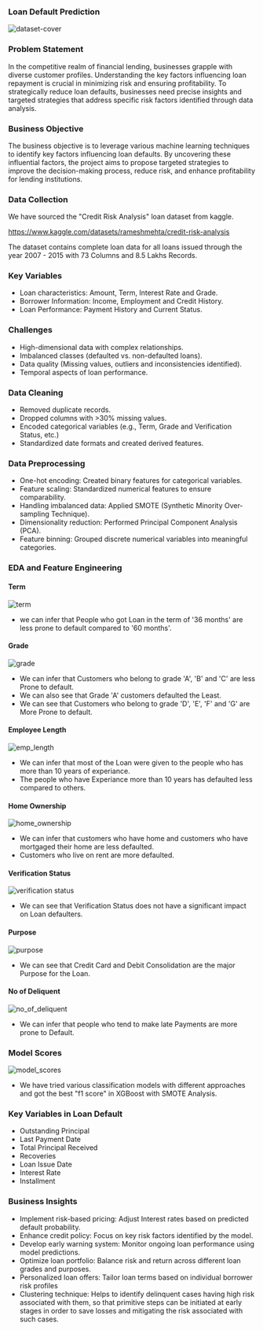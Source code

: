 ### Loan Default Prediction

![dataset-cover](https://github.com/user-attachments/assets/65f9ac80-3342-4be0-9af1-5ced99333c15)

### Problem Statement

In the competitive realm of financial lending, businesses grapple with diverse customer profiles. Understanding the key factors influencing loan repayment is crucial in minimizing risk and ensuring profitability. To strategically reduce loan defaults, businesses need precise insights and targeted strategies that address specific risk factors identified through data analysis.

### Business Objective

The business objective is to leverage various machine learning techniques to identify key factors influencing loan defaults. By uncovering these influential factors, the project aims to propose targeted strategies to improve the decision-making process, reduce risk, and enhance profitability for lending institutions.

### Data Collection

We have sourced the "Credit Risk Analysis" loan dataset from kaggle.

https://www.kaggle.com/datasets/rameshmehta/credit-risk-analysis

The dataset contains complete loan data for all loans issued through the year 2007 - 2015 with 73 Columns and 8.5 Lakhs Records.

### Key Variables

- Loan characteristics: Amount, Term, Interest Rate and Grade.
- Borrower Information: Income, Employment and Credit History.
- Loan Performance: Payment History and Current Status.

### Challenges

- High-dimensional data with complex relationships.
- Imbalanced classes (defaulted vs. non-defaulted loans).
- Data quality (Missing values, outliers and inconsistencies identified).
- Temporal aspects of loan performance.

### Data Cleaning

- Removed duplicate records.
- Dropped columns with >30% missing values.
- Encoded categorical variables (e.g., Term,  Grade and Verification Status, etc.)
- Standardized date formats and created derived features.

### Data Preprocessing

- One-hot encoding: Created binary features for categorical variables.
- Feature scaling: Standardized numerical features to ensure comparability.
- Handling imbalanced data: Applied SMOTE (Synthetic Minority Over-sampling Technique).
- Dimensionality reduction: Performed Principal Component Analysis (PCA).
- Feature binning: Grouped discrete numerical variables into meaningful categories.

### EDA and Feature Engineering

#### Term

![term](https://github.com/user-attachments/assets/0cfe1e1d-41dd-4f21-b81f-3bf65b77c584)

- we can infer that People who got Loan in the term of '36 months' are less prone to default compared to '60 months'.

#### Grade

![grade](https://github.com/user-attachments/assets/0f296fd5-011a-449e-ba00-9aa2ec589ff2)

- We can infer that Customers who belong to grade 'A', 'B' and 'C' are less Prone to default.
- We can also see that Grade 'A' customers defaulted the Least.
- We can see that Customers who belong to grade 'D', 'E', 'F' and 'G' are More Prone to default.

#### Employee Length

![emp_length](https://github.com/user-attachments/assets/1cf2e42b-fcb4-47d2-97cd-fa1fcf7305b2)

- We can infer that most of the Loan were given to the people who has more than 10 years of experiance.
- The people who have Experiance more than 10 years has defaulted less compared to others.

#### Home Ownership

![home_ownership](https://github.com/user-attachments/assets/1cee5747-b8e5-484a-81c4-d62c5268b78f)

- We can infer that customers who have home and customers who have mortgaged their home are less defaulted.
- Customers who live on rent are more defaulted.

#### Verification Status

![verification status](https://github.com/user-attachments/assets/3ebf2115-6645-4b25-a2b6-c193edb368c0)

- We can see that Verification Status does not have a significant impact on Loan defaulters.

#### Purpose

![purpose](https://github.com/user-attachments/assets/8bb9f2e4-afca-46c1-8651-6c780af92726)

- We can see that Credit Card and Debit Consolidation are the major Purpose for the Loan.

#### No of Deliquent

![no_of_deliquent](https://github.com/user-attachments/assets/4c44ec19-6e9b-457c-9143-4f43de620386)

- We can infer that people who tend to make late Payments are more prone to Default.

### Model Scores

![model_scores](https://github.com/user-attachments/assets/99e609be-b1af-46cc-8937-9a13e62220ff)

- We have tried various classification models with different approaches and got the best "f1 score" in XGBoost with SMOTE Analysis.

### Key Variables in Loan Default

- Outstanding Principal
- Last Payment Date
- Total Principal Received
- Recoveries
- Loan Issue Date
- Interest Rate
- Installment

### Business Insights

- Implement risk-based pricing: Adjust Interest rates based on predicted default probability.
- Enhance credit policy: Focus on key risk factors identified by the model.
- Develop early warning system: Monitor ongoing loan performance using model predictions.
- Optimize loan portfolio: Balance risk and return across different loan grades and purposes.
- Personalized loan offers: Tailor loan terms based on individual borrower risk profiles
- Clustering technique: Helps to identify delinquent cases having high risk associated with them, so that primitive steps can be initiated at early stages in order to save losses and mitigating the risk associated with such cases.
